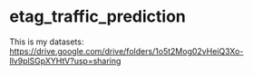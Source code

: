 # etag_traffic_prediction
This is my datasets: https://drive.google.com/drive/folders/1o5t2Mog02vHeiQ3Xo-llv9plSGpXYHtV?usp=sharing
